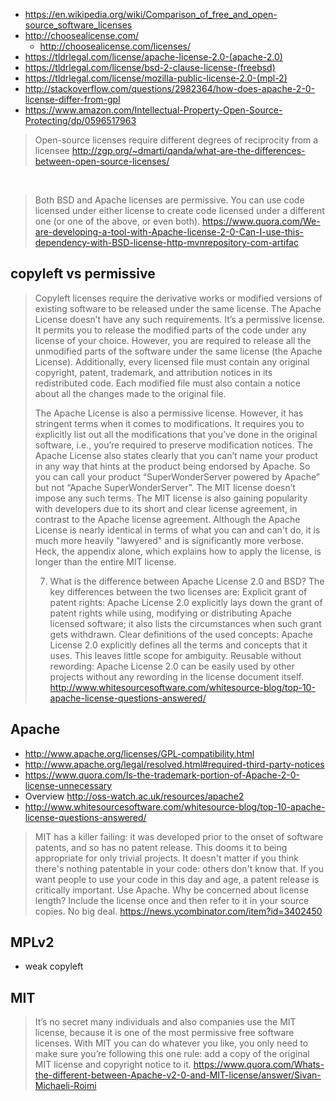 - https://en.wikipedia.org/wiki/Comparison_of_free_and_open-source_software_licenses
- http://choosealicense.com/
  - http://choosealicense.com/licenses/
- https://tldrlegal.com/license/apache-license-2.0-(apache-2.0)
- https://tldrlegal.com/license/bsd-2-clause-license-(freebsd)
- https://tldrlegal.com/license/mozilla-public-license-2.0-(mpl-2)
- http://stackoverflow.com/questions/2982364/how-does-apache-2-0-license-differ-from-gpl
- https://www.amazon.com/Intellectual-Property-Open-Source-Protecting/dp/0596517963

> Open-source licenses require different degrees of reciprocity from a licensee
> http://zgp.org/~dmarti/qanda/what-are-the-differences-between-open-source-licenses/

<br>

> Both BSD and Apache licenses are permissive. You can use code licensed under either license to create code licensed under a different one (or one of the above, or even both).
> https://www.quora.com/We-are-developing-a-tool-with-Apache-license-2-0-Can-I-use-this-dependency-with-BSD-license-http-mvnrepository-com-artifac

## copyleft vs permissive

> Copyleft licenses require the derivative works or modified versions of existing software to be released under the same license.
> The Apache License doesn’t have any such requirements. It’s a permissive license.
> It permits you to release the modified parts of the code under any license of your choice.
> However, you are required to release all the unmodified parts of the software under the same license (the Apache License).
> Additionally, every licensed file must contain any original copyright, patent, trademark, and attribution notices in its redistributed code. Each modified file must also contain a notice about all the changes made to the original file.
>
> The Apache License is also a permissive license. However, it has stringent terms when it comes to modifications. It requires you to explicitly list out all the modifications that you’ve done in the original software, i.e., you’re required to preserve modification notices. The Apache License also states clearly that you can’t name your product in any way that hints at the product being endorsed by Apache. So you can call your product “SuperWonderServer powered by Apache” but not “Apache SuperWonderServer”. The MIT license doesn’t impose any such terms.
The MIT license is also gaining popularity with developers due to its short and clear license agreement, in contrast to the Apache license agreement. Although the Apache License is nearly identical in terms of what you can and can't do, it is much more heavily "lawyered" and is significantly more verbose. Heck, the appendix alone, which explains how to apply the license, is longer than the entire MIT license.
>
> 7. What is the difference between Apache License 2.0 and BSD?
> The key differences between the two licenses are:
Explicit grant of patent rights: Apache License 2.0 explicitly lays down the grant of patent rights while using, modifying or distributing Apache licensed software; it also lists the circumstances when such grant gets withdrawn.
Clear definitions of the used concepts: Apache License 2.0 explicitly defines all the terms and concepts that it uses. This leaves little scope for ambiguity.
Reusable without rewording: Apache License 2.0 can be easily used by other projects without any rewording in the license document itself.
> http://www.whitesourcesoftware.com/whitesource-blog/top-10-apache-license-questions-answered/

## Apache

- http://www.apache.org/licenses/GPL-compatibility.html
- http://www.apache.org/legal/resolved.html#required-third-party-notices
- https://www.quora.com/Is-the-trademark-portion-of-Apache-2-0-license-unnecessary
- Overview http://oss-watch.ac.uk/resources/apache2
- http://www.whitesourcesoftware.com/whitesource-blog/top-10-apache-license-questions-answered/

> MIT has a killer failing: it was developed prior to the onset of software patents, and so has no patent release. This dooms it to being appropriate for only trivial projects. It doesn't matter if you think there's nothing patentable in your code: others don't know that. If you want people to use your code in this day and age, a patent release is critically important.
Use Apache. Why be concerned about license length? Include the license once and then refer to it in your source copies. No big deal.
> https://news.ycombinator.com/item?id=3402450

## MPLv2

- weak copyleft

## MIT

> It’s no secret many individuals and also companies use the MIT license, because it is one of the most permissive free software licenses. With MIT you can do whatever you like, you only need to make sure you’re following this one rule: add a copy of the original MIT license and copyright notice to it.
> https://www.quora.com/Whats-the-different-between-Apache-v2-0-and-MIT-license/answer/Sivan-Michaeli-Roimi
